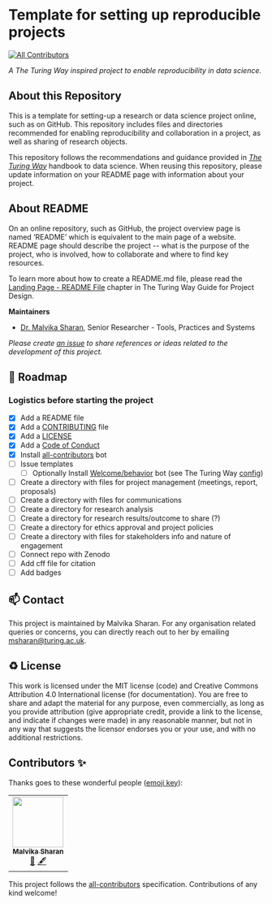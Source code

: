 # Template for setting up reproducible projects
<!-- ALL-CONTRIBUTORS-BADGE:START - Do not remove or modify this section -->
[![All Contributors](https://img.shields.io/badge/all_contributors-1-orange.svg?style=flat-square)](#contributors-)
<!-- ALL-CONTRIBUTORS-BADGE:END -->

*A The Turing Way inspired project to enable reproducibility in data science.*

## About this Repository

This is a template for setting-up a research or data science project online, such as on GitHub.
This repository includes files and directories recommended for enabling reproducibility and collaboration in a project, as well as sharing of research objects.

This repository follows the recommendations and guidance provided in *[The Turing Way](https://the-turing-way.netlify.app/welcome)* handbook to data science.
When reusing this repository, please update information on your README page with information about your project.

<!--If reusing this repository, delete this section -->
## About README

On an online repository, such as GitHub, the project overview page is named ‘README’ which is equivalent to the main page of a website.
README page should describe the project -- what is the purpose of the project, who is involved, how to collaborate and where to find key resources.

To learn more about how to create a README.md file, please read the [Landing Page - README File](https://the-turing-way.netlify.app/project-design/project-repo/project-repo-readme.html) chapter in The Turing Way Guide for Project Design.

<!--If reusing this repository, delete this section -->

**Maintainers**

- [Dr. Malvika Sharan](https://www.turing.ac.uk/people/spotlights/malvika-sharan), Senior Researcher - Tools, Practices and Systems 


*Please create [an issue](../../issues) to share references or ideas related to the development of this project.*

🎯 Roadmap
---

### Logistics before starting the project

- [x] Add a README file
- [x] Add a [CONTRIBUTING](CONTRIBUTING.md) file
- [x] Add a [LICENSE](LICENSE.md)
- [x] Add a [Code of Conduct](CODE_OF_CONDUCT.md)
- [x] Install [all-contributors](https://allcontributors.org/) bot
- [ ] Issue templates
    - [ ] Optionally Install [Welcome/behavior](https://github.com/behaviorbot/welcome) bot (see The Turing Way [config](https://github.com/alan-turing-institute/the-turing-way/blob/main/.github/config.yml))
- [ ] Create a directory with files for project management (meetings, report, proposals)
- [ ] Create a directory with files for communications
- [ ] Create a directory for research analysis
- [ ] Create a directory for research results/outcome to share (?)
- [ ] Create a directory for ethics approval and project policies
- [ ] Create a directory with files for stakeholders info and nature of engagement
- [ ] Connect repo with Zenodo
- [ ] Add cff file for citation
- [ ] Add badges

📫 Contact
---

This project is maintained by Malvika Sharan.
For any organisation related queries or concerns, you can directly reach out to her by emailing [msharan@turing.ac.uk](mailto:msharan@turing.ac.uk).

♻️ License
---

This work is licensed under the MIT license (code) and Creative Commons Attribution 4.0 International license (for documentation). 
You are free to share and adapt the material for any purpose, even commercially, 
as long as you provide attribution (give appropriate credit, provide a link to the license, 
and indicate if changes were made) in any reasonable manner, but not in any way that suggests the 
licensor endorses you or your use, and with no additional restrictions.

## Contributors ✨

Thanks goes to these wonderful people ([emoji key](https://allcontributors.org/docs/en/emoji-key)):

<!-- ALL-CONTRIBUTORS-LIST:START - Do not remove or modify this section -->
<!-- prettier-ignore-start -->
<!-- markdownlint-disable -->
<table>
  <tr>
    <td align="center"><a href="http://malvikasharan.github.io/"><img src="https://avatars.githubusercontent.com/u/5370471?v=4?s=100" width="100px;" alt=""/><br /><sub><b>Malvika Sharan</b></sub></a><br /><a href="#ideas-malvikasharan" title="Ideas, Planning, & Feedback">🤔</a> <a href="#content-malvikasharan" title="Content">🖋</a></td>
  </tr>
</table>

<!-- markdownlint-restore -->
<!-- prettier-ignore-end -->

<!-- ALL-CONTRIBUTORS-LIST:END -->

This project follows the [all-contributors](https://github.com/all-contributors/all-contributors) specification. Contributions of any kind welcome!

